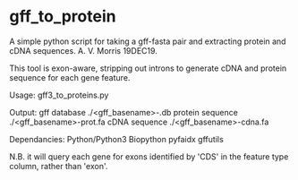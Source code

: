 # gff_to_protein
A simple python script for taking a gff-fasta pair and extracting protein and cDNA sequences. A. V. Morris 19DEC19.

This tool is exon-aware, stripping out introns to generate cDNA and protein sequence for each gene feature.

Usage:
    gff3_to_proteins.py <gff3> <fasta>

Output:
gff database        ./<gff_basename>-.db
protein sequence    ./<gff_basename>-prot.fa
cDNA sequence       ./<gff_basename>-cdna.fa

Dependancies:
Python/Python3
Biopython
pyfaidx
gffutils

N.B. it will query each gene for exons identified by 'CDS' in the feature type column, rather than 'exon'.
